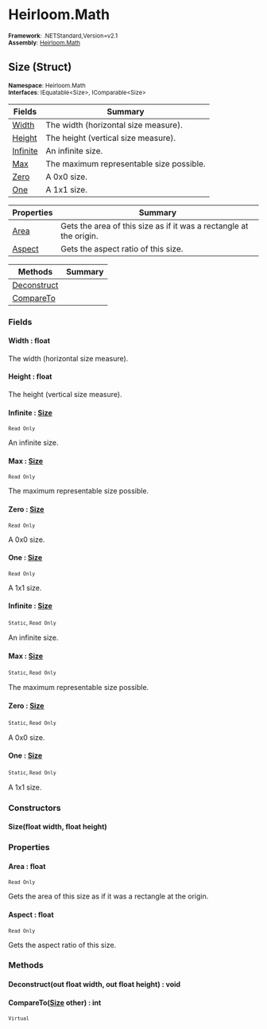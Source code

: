 # Heirloom.Math

<small>**Framework**: .NETStandard,Version=v2.1</small>  
<small>**Assembly**: [Heirloom.Math](../Heirloom.Math/Heirloom.Math.md)</small>  

## Size (Struct)
<small>**Namespace**: Heirloom.Math</sub></small>  
<small>**Interfaces**: IEquatable\<Size>, IComparable\<Size></small>  

| Fields                  | Summary                                  |
|-------------------------|------------------------------------------|
| [Width](#WID68924896)   | The width (horizontal size measure).     |
| [Height](#HEIE098AAEB)  | The height (vertical size measure).      |
| [Infinite](#INFDABEDF6) | An infinite size.                        |
| [Max](#MAXD4DA94E4)     | The maximum representable size possible. |
| [Zero](#ZERC7D5C0B8)    | A 0x0 size.                              |
| [One](#ONE62466566)     | A 1x1 size.                              |

| Properties             | Summary                                                            |
|------------------------|--------------------------------------------------------------------|
| [Area](#ARE9F5286F)    | Gets the area of this size as if it was a rectangle at the origin. |
| [Aspect](#ASP31635C5A) | Gets the aspect ratio of this size.                                |

| Methods                     | Summary |
|-----------------------------|---------|
| [Deconstruct](#DEC9B367A2C) |         |
| [CompareTo](#COM474EB48B)   |         |

### Fields

#### <a name="WID68924896"></a>Width : float

The width (horizontal size measure).

#### <a name="HEIE098AAEB"></a>Height : float

The height (vertical size measure).

#### <a name="INFDABEDF6"></a>Infinite : [Size](Heirloom.Math.Size.md)
<small>`Read Only`</small>

An infinite size.

#### <a name="MAXD4DA94E4"></a>Max : [Size](Heirloom.Math.Size.md)
<small>`Read Only`</small>

The maximum representable size possible.

#### <a name="ZERC7D5C0B8"></a>Zero : [Size](Heirloom.Math.Size.md)
<small>`Read Only`</small>

A 0x0 size.

#### <a name="ONE62466566"></a>One : [Size](Heirloom.Math.Size.md)
<small>`Read Only`</small>

A 1x1 size.

#### <a name="INFDABEDF6"></a>Infinite : [Size](Heirloom.Math.Size.md)
<small>`Static`, `Read Only`</small>

An infinite size.

#### <a name="MAXD4DA94E4"></a>Max : [Size](Heirloom.Math.Size.md)
<small>`Static`, `Read Only`</small>

The maximum representable size possible.

#### <a name="ZERC7D5C0B8"></a>Zero : [Size](Heirloom.Math.Size.md)
<small>`Static`, `Read Only`</small>

A 0x0 size.

#### <a name="ONE62466566"></a>One : [Size](Heirloom.Math.Size.md)
<small>`Static`, `Read Only`</small>

A 1x1 size.

### Constructors

#### Size(float width, float height)

### Properties

#### <a name="ARE9F5286F"></a>Area : float

<small>`Read Only`</small>

Gets the area of this size as if it was a rectangle at the origin.

#### <a name="ASP31635C5A"></a>Aspect : float

<small>`Read Only`</small>

Gets the aspect ratio of this size.

### Methods

#### <a name="DEC9B367A2C"></a>Deconstruct(out float width, out float height) : void


#### <a name="COM474EB48B"></a>CompareTo([Size](Heirloom.Math.Size.md) other) : int
<small>`Virtual`</small>


